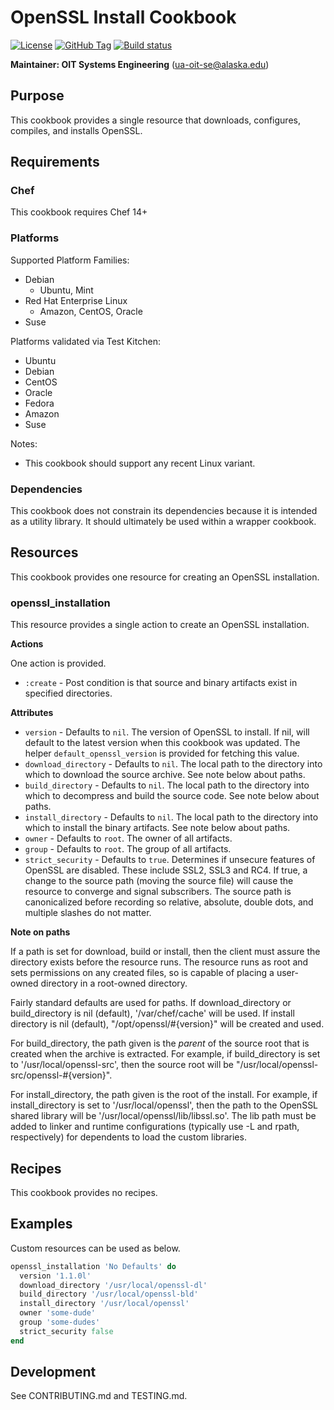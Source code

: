 # OpenSSL Install Cookbook

[![License](https://img.shields.io/github/license/ualaska-it/openssl_install.svg)](https://github.com/ualaska-it/openssl_install)
[![GitHub Tag](https://img.shields.io/github/tag/ualaska-it/openssl_install.svg)](https://github.com/ualaska-it/openssl_install)
[![Build status](https://ci.appveyor.com/api/projects/status/tw56lorxstg0ua5h/branch/master?svg=true)](https://ci.appveyor.com/project/UAlaska/openssl-install/branch/master)

__Maintainer: OIT Systems Engineering__ (<ua-oit-se@alaska.edu>)

## Purpose

This cookbook provides a single resource that downloads, configures, compiles, and installs OpenSSL.

## Requirements

### Chef

This cookbook requires Chef 14+

### Platforms

Supported Platform Families:

* Debian
  * Ubuntu, Mint
* Red Hat Enterprise Linux
  * Amazon, CentOS, Oracle
* Suse

Platforms validated via Test Kitchen:

* Ubuntu
* Debian
* CentOS
* Oracle
* Fedora
* Amazon
* Suse

Notes:

* This cookbook should support any recent Linux variant.

### Dependencies

This cookbook does not constrain its dependencies because it is intended as a utility library.
It should ultimately be used within a wrapper cookbook.

## Resources

This cookbook provides one resource for creating an OpenSSL installation.

### openssl_installation

This resource provides a single action to create an OpenSSL installation.

__Actions__

One action is provided.

* `:create` - Post condition is that source and binary artifacts exist in specified directories.

__Attributes__

* `version` - Defaults to `nil`.
The version of OpenSSL to install.
If nil, will default to the latest version when this cookbook was updated.
The helper `default_openssl_version` is provided for fetching this value.
* `download_directory` - Defaults to `nil`.
The local path to the directory into which to download the source archive.
See note below about paths.
* `build_directory` - Defaults to `nil`.
The local path to the directory into which to decompress and build the source code.
See note below about paths.
* `install_directory` - Defaults to `nil`.
The local path to the directory into which to install the binary artifacts.
See note below about paths.
* `owner` - Defaults to `root`.
The owner of all artifacts.
* `group` - Defaults to `root`.
The group of all artifacts.
* `strict_security` - Defaults to `true`.
Determines if unsecure features of OpenSSL are disabled.
These include SSL2, SSL3 and RC4.
If true, a change to the source path (moving the source file) will cause the resource to converge and signal subscribers.
The source path is canonicalized before recording so relative, absolute, double dots, and multiple slashes do not matter.

__Note on paths__

If a path is set for download, build or install, then the client must assure the directory exists before the resource runs.
The resource runs as root and sets permissions on any created files, so is capable of placing a user-owned directory in a root-owned directory.

Fairly standard defaults are used for paths.
If download_directory or build_directory is nil (default), '/var/chef/cache' will be used.
If install directory is nil (default), "/opt/openssl/#{version}" will be created and used.

For build_directory, the path given is the _parent_ of the source root that is created when the archive is extracted.
For example, if build_directory is set to '/usr/local/openssl-src', then the source root will be "/usr/local/openssl-src/openssl-#{version}".

For install_directory, the path given is the root of the install.
For example, if install_directory is set to '/usr/local/openssl', then the path to the OpenSSL shared library will be '/usr/local/openssl/lib/libssl.so'.
The lib path must be added to linker and runtime configurations (typically use -L and rpath, respectively) for dependents to load the custom libraries.

## Recipes

This cookbook provides no recipes.

## Examples

Custom resources can be used as below.

```ruby
openssl_installation 'No Defaults' do
  version '1.1.0l'
  download_directory '/usr/local/openssl-dl'
  build_directory '/usr/local/openssl-bld'
  install_directory '/usr/local/openssl'
  owner 'some-dude'
  group 'some-dudes'
  strict_security false
end
```

## Development

See CONTRIBUTING.md and TESTING.md.

